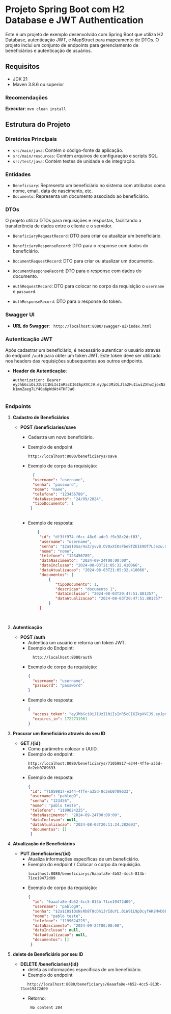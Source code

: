 # Projeto Spring Boot com H2 Database e JWT Authentication

Este é um projeto de exemplo desenvolvido com Spring Boot que utiliza H2 Database, autenticação JWT, e MapStruct para mapeamento de DTOs. O projeto inclui um conjunto de endpoints para gerenciamento de beneficiários e autenticação de usuários.

## Requisitos

- JDK 21
- Maven 3.8.6 ou superior

### Recomendações
**Executar**: `mvn clean install`

## Estrutura do Projeto

### Diretórios Principais

- `src/main/java`: Contém o código-fonte da aplicação.
- `src/main/resources`: Contém arquivos de configuração e scripts SQL.
- `src/test/java`: Contém testes de unidade e de integração.

### Entidades

- `Beneficiary`: Representa um beneficiário no sistema com atributos como nome, email, data de nascimento, etc.
- `Documento`: Representa um documento associado ao beneficiário.

### DTOs

O projeto utiliza DTOs para requisições e respostas, facilitando a transferência de dados entre o cliente e o servidor.

- `BeneficiaryRequestRecord`: DTO para criar ou atualizar um beneficiário.
- `BeneficiaryResponseRecord`: DTO para o response com dados do beneficiário.

- `DocumentRequestRecord`: DTO para criar ou atualizar um documento.
- `DocumentResponseRecord`: DTO para o response com dados do documento.

- `AuthRequestRecord`: DTO para colocar no corpo da requisição o `username` e `password`.
- `AuthResponseRecord`: DTO para o response do token.


### Swagger UI
- **URL do Swagger**:
  ``` http://localhost:8080/swagger-ui/index.html```


### Autenticação JWT

Após cadastrar um beneficiário, é necessário autenticar o usuário através do endpoint `/auth` para obter um token JWT. Este token deve ser utilizado nos headers das requisições subsequentes aos outros endpoints.

- **Header de Autenticação**:
  ```http
  Authorization: Bearer eyJhbGciOiJIUzI1NiIsInR5cCI6IkpXVCJ9.eyJpc3MiOiJla2FuIiwiZXhwIjoxNzIyNzMxOTYxLCJyb2xlcyI6WyJVU0VSIl19.uwGIOG8TiGO5ZNl-k1mmZaeg7LY40a6pWdAt4THFJa0


### Endpoints

1. **Cadastro de Beneficiários**

    - **POST /beneficiaries/save**
        - Cadastra um novo beneficiário.
        - Exemplo de endpoint
            ````
            http://localhost:8080/beneficiarys/save
            ````
        - Exemplo de corpo da requisição:
          ```json
            {
            "username": "username",
            "senha": "password",
            "nome": "name",
            "telefone": "123456789",
            "dataNascimento": "24/09/2024",
            "tipoDocumento": 1
           }
           
          ```

        - Exemplo de resposta:
           ```json
               {
                "id": "df3ff974-f6cc-48c0-adc9-f9c38c2dcf03",
                "username": "username",
                "senha": "$2a$10$a/4xZ/yvvB.OV0xXIKsFbeSTZEIE9OT7LJezw.G8OyATB9zkOMi8a",
                "nome": "nome",
                "telefone": "123456789",
                "dataNascimento": "2024-09-24T00:00:00",
                "dataInclusao": "2024-08-03T21:05:32.410066",
                "dataAtualizacao": "2024-08-03T21:05:32.410066",
                "documentos": [
                    {
                       "tipoDocumento": 1,
                       "descricao": "documento 1",
                       "dataInclusao": "2024-08-03T20:47:51.881357",
                       "dataAtualizacao": "2024-08-03T20:47:51.881357"
                    }
                } 
                         
               
           ```



2. **Autenticação**

    - **POST /auth**
        - Autentica um usuário e retorna um token JWT.
        - Exemplo do Endpoint:
           ````
             http://localhost:8080/auth 
           ````
        - Exemplo de corpo da requisição:
          ```json
          {
            "username": "username",
            "password": "password"
          }
          ```
        - Exemplo de resposta:
          ```json
          {
            "access_token": "eyJhbGciOiJIUzI1NiIsInR5cCI6IkpXVCJ9.eyJpc3MiOiJla2FuIiwiZXhwIjoxNzIyNzMxOTYxLCJyb2xlcyI6WyJVU0VSIl19.uwGIOG8TiGO5ZNl-k1mmZaeg7LY40a6pWdAt4THFJa0",
            "expires_in": 1722731961
          }
          ```
3. **Procurar um Beneficiário através do seu ID**

    - **GET /{id}**
        - Como parâmetro colocar o UUID.
        - Exemplo do endpoint:
          ```
          http://localhost:8080/beneficiarys/71059817-e344-4ffe-a35d-0c2eb0789633
          ```
        - Exemplo de resposta:
          ```json
          {
           "id": "71059817-e344-4ffe-a35d-0c2eb0789633",
           "username": "pablog9",
           "senha": "123456",
           "nome": "pablo teste",
           "telefone": "1199624225",
           "dataNascimento": "2024-09-24T00:00:00",
           "dataInclusao": null,
           "dataAtualizacao": "2024-08-03T20:11:24.282603",
           "documentos": []
           }
          ```

3. **Atualização de Beneficiários**

    - **PUT /beneficiaries/{id}**
        - Atualiza informações específicas de um beneficiário.
        - Exemplo do endpoint / Colocar o corpo da requisição.
          ````
          localhost:8080/beneficiarys/6aaafa8e-4b52-4cc5-813b-71ce19472d09
          ````
        - Exemplo de corpo da requisição:
          ```json
          {
            "id": "6aaafa8e-4b52-4cc5-813b-71ce19472d09",
            "username": "pablog9",
            "senha": "$2a$10$1QxNsRb8T8cDh1JrIduYL.0iW91L9pDcyfAK2Mvb0EY96ZcpNAwzS",
            "nome": "pablo teste",
            "telefone": "1199624225",
            "dataNascimento": "2024-09-24T00:00:00",
            "dataInclusao": null,
            "dataAtualizacao": null,
            "documentos": []
           }
          ```

4. **delete de Beneficiário por seu ID**

    - **DELETE /beneficiaries/{id}**
        - deleta as informações específicas de um beneficiário.
        - Exemplo do endpoint
         ````
            http://localhost:8080/beneficiarys/6aaafa8e-4b52-4cc5-813b-71ce19472d09
         ````
        - Retorno:
           ```
            No content 204
            ```
       


